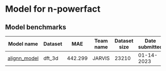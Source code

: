 # Model for n-powerfact

<h2>Model benchmarks</h2>

<table style="width:100%" id="j_table">
 <thead>
  <tr>
<th>Model name</th><th>Dataset</th>
   <!-- <th>Method</th>-->
    <th>MAE</th>
    <th>Team name</th>
    <th>Dataset size</th>
    <th>Date submitted</th>
    <th>Notes</th>
  </tr>
 </thead>
<!--table_content--><tr><td><a href="https://www.nature.com/articles/s41524-021-00650-1" target="_blank">alignn_model</a></td><td>dft_3d</td><td>442.299</td><td>JARVIS</td><td>23210</td><td>01-14-2023</td><td></td></tr><!--table_content-->
</table>